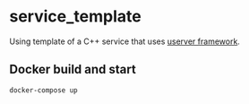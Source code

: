 # service_template

Using template of a C++ service that uses [userver framework](https://github.com/userver-framework/userver).


## Docker build and start

`docker-compose up`
